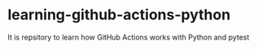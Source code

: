 # learning-github-actions-python

It is repsitory to learn how GitHub Actions works with Python and pytest